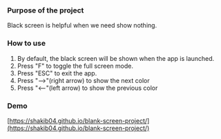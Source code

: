 ### Purpose of the project
Black screen is helpful when we need show nothing.
### How to use
1. By default, the black screen will be shown when the app is launched.
2. Press "F" to toggle the full screen mode.
3. Press "ESC" to exit the app.
4. Press "-->"(right arrow) to show the next color
5. Press "<--"(left arrow) to show the previous color

### Demo
[https://shakib04.github.io/blank-screen-project/](https://shakib04.github.io/blank-screen-project/)
